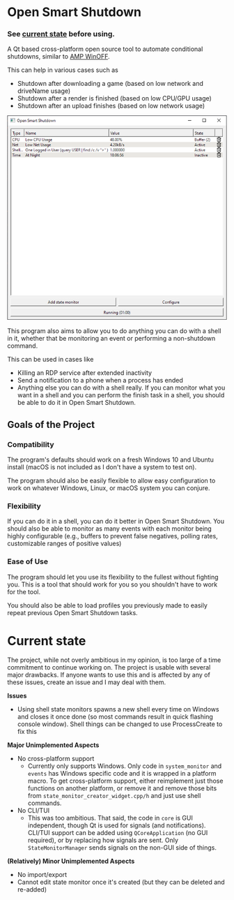 # Open Smart Shutdown
### See [current state](#current-state) before using.

A Qt based cross-platform open source tool to automate conditional shutdowns, similar to [AMP WinOFF](http://www.ampsoft.net/utilities/WinOFF.php).

This can help in various cases such as 
* Shutdown after downloading a game (based on low network and driveName usage)
* Shutdown after a render is finished (based on low CPU/GPU usage)
* Shutdown after an upload finishes (based on low network usage)

![example image](screenshots/example.png)

This program also aims to allow you to do anything you can do with a shell in it,
whether that be monitoring an event or performing a non-shutdown command.

This can be used in cases like
* Killing an RDP service after extended inactivity
* Send a notification to a phone when a process has ended
* Anything else you can do with a shell really. If you can monitor what you want in a shell 
and you can perform the finish task in a shell, you should be able to do it in Open Smart Shutdown.

## Goals of the Project
### Compatibility
The program's defaults should work on a fresh Windows 10 and Ubuntu install (macOS is not included as I don't have a system to test on).

The program should also be easily flexible to allow easy configuration to work on whatever Windows, Linux, or macOS system you can conjure.

### Flexibility
If you can do it in a shell, you can do it better in Open Smart Shutdown.
You should also be able to monitor as many events with each monitor being
highly configurable (e.g., buffers to prevent false negatives, polling rates, customizable ranges of positive values)

### Ease of Use
The program should let you use its flexibility to the fullest without fighting you.
This is a tool that should work for you so you shouldn't have to work for the tool.

You should also be able to load profiles you previously made to easily repeat previous Open Smart Shutdown tasks.

# Current state
The project, while not overly ambitious in my opinion, is too large of a time commitment to continue working on.
The project is usable with several major drawbacks. If anyone wants to use this and is affected by any of these
issues, create an issue and I may deal with them.

**Issues**
- Using shell state monitors spawns a new shell every time on Windows and closes it once done (so most commands result in quick flashing console window).
Shell things can be changed to use ProcessCreate to fix this

**Major Unimplemented Aspects**
- No cross-platform support
  - Currently only supports Windows. Only code in `system_monitor` and `events` has Windows specific code
  and it is wrapped in a platform macro. To get cross-platform support, either reimplement just those functions on another platform,
  or remove it and remove those bits from `state_monitor_creator_widget.cpp/h` and just use shell commands.
- No CLI/TUI
  - This was too ambitious. That said, the code in `core` is GUI independent, though Qt is used for signals (and notifications).
  CLI/TUI support can be added using `QCoreApplication` (no GUI required), or by replacing how signals are sent.
  Only `StateMonitorManager` sends signals on the non-GUI side of things.

**(Relatively) Minor Unimplemented Aspects**
- No import/export
- Cannot edit state monitor once it's created (but they can be deleted and re-added)
